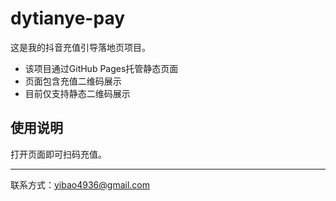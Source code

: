 # dytianye-pay

这是我的抖音充值引导落地页项目。

- 该项目通过GitHub Pages托管静态页面
- 页面包含充值二维码展示
- 目前仅支持静态二维码展示

## 使用说明

打开页面即可扫码充值。

---

联系方式：yibao4936@gmail.com
